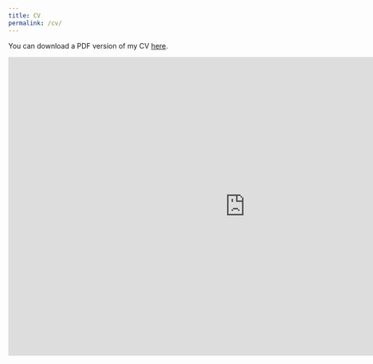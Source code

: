 ```yaml
---
title: CV
permalink: /cv/
---
```


You can download a PDF version of my CV [here](https://drive.google.com/file/d/1YZCvbrGawOMs0zaEWNLFGeMxCoVxLGPN/view?usp=sharing).

<iframe src="https://drive.google.com/file/d/1YZCvbrGawOMs0zaEWNLFGeMxCoVxLGPN/preview" width="950" height="600" frameborder="0"></iframe>